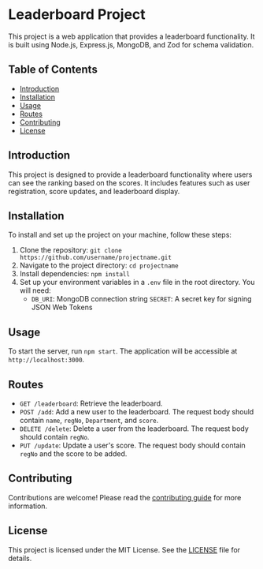 # Leaderboard Project

This project is a web application that provides a leaderboard functionality. It is built using Node.js, Express.js, MongoDB, and Zod for schema validation.

## Table of Contents

- [Introduction](#introduction)
- [Installation](#installation)
- [Usage](#usage)
- [Routes](#routes)
- [Contributing](#contributing)
- [License](#license)

## Introduction

This project is designed to provide a leaderboard functionality where users can see the ranking based on the scores. It includes features such as user registration, score updates, and leaderboard display.

## Installation

To install and set up the project on your machine, follow these steps:

1. Clone the repository: `git clone https://github.com/username/projectname.git`
2. Navigate to the project directory: `cd projectname`
3. Install dependencies: `npm install`
4. Set up your environment variables in a `.env` file in the root directory. You will need:
    - `DB_URI`: MongoDB connection string
    `SECRET`: A secret key for signing JSON Web Tokens

## Usage

To start the server, run `npm start`. The application will be accessible at `http://localhost:3000`.

## Routes

- `GET /leaderboard`: Retrieve the leaderboard.
- `POST /add`: Add a new user to the leaderboard. The request body should contain `name`, `regNo`, `Department`, and `score`.
- `DELETE /delete`: Delete a user from the leaderboard. The request body should contain `regNo`.
- `PUT /update`: Update a user's score. The request body should contain `regNo` and the score to be added.

## Contributing

Contributions are welcome! Please read the [contributing guide](CONTRIBUTING.md) for more information.

## License

This project is licensed under the MIT License. See the [LICENSE](LICENSE.md) file for details.